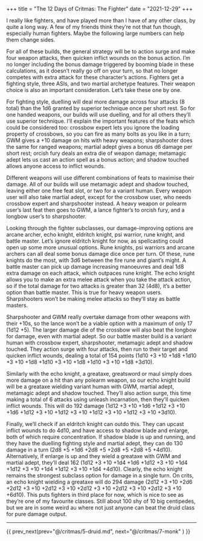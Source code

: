 +++
title = "The 12 Days of Critmas: The Fighter"
date = "2021-12-29"
+++

I really like fighters, and have played more than I have of any other class, by quite a long way. A few of my friends think they’re not that fun though, especially human fighters. Maybe the following large numbers can help them change sides.
<!-- more -->

For all of these builds, the general strategy will be to action surge and make four weapon attacks, then quicken inflict wounds on the bonus action. I’m no longer including the bonus damage triggered by booming blade in these calculations, as it doesn’t really go off on your turn, so that no longer competes with extra attack for these character’s actions. Fighters get a fighting style, three ASIs, and two martial archetype features. Their weapon choice is also an important consideration. Let’s take these one by one.

For fighting style, duelling will deal more damage across four attacks (8 total) than the 1d6 granted by superior technique once per short rest. So for one handed weapons, our builds will use duelling, and for all others they’ll use superior technique. I’ll explain the important features of the feats which could be considered too: crossbow expert lets you ignore the loading property of crossbows, so you can fire as many bolts as you like in a turn; GWM gives a +10 damage on hits with heavy weapons; sharpshooter does the same for ranged weapons; martial adept gives a bonus d6 damage per short rest; orcish fury deals an extra die of weapon damage; metamagic adept lets us cast an action spell as a bonus action; and shadow touched allows anyone access to inflict wounds.

Different weapons will use different combinations of feats to maximise their damage. All of our builds will use metamagic adept and shadow touched, leaving either one free feat slot, or two for a variant human. Every weapon user will also take martial adept, except for the crossbow user, who needs crossbow expert and sharpshooter instead. A heavy weapon or polearm user’s last feat then goes to GWM, a lance fighter’s to orcish fury, and a longbow user’s to sharpshooter.

Looking through the fighter subclasses, our damage-improving options are arcane archer, echo knight, eldritch knight, psi warrior, rune knight, and battle master. Let’s ignore eldritch knight for now, as spellcasting could open up some more unusual options. Rune knights, psi warriors and arcane archers can all deal some bonus damage dice once per turn. Of these, rune knights do the most, with 3d6 between the fire rune and giant’s might. A battle master can pick up damage increasing manoeuvres and deal 1d8 extra damage on each attack, which outpaces rune knight. The echo knight allows you to make an extra melee attack when you take the attack action, so if the total damage for two attacks is greater than 32 (4d8), it’s a better option than battle master. This is true for heavy weapon users. Sharpshooters won’t be making melee attacks so they’ll stay as battle masters.

Sharpshooter and GWM really overtake damage from other weapons with their +10s, so the lance won’t be a viable option with a maximum of only 17 (1d12 +5). The larger damage die of the crossbow will also beat the longbow for damage, even with martial adept. So our battle master build is a variant human with crossbow expert, sharpshooter, metamagic adept and shadow touched. They action surge with four attacks, then run to their target and quicken inflict wounds, dealing a total of 154 points (1d10 +3 +10 +1d8 +1d10 +3 +10 +1d8 +1d10 +3 +10 +1d8 +1d10 +3 +10 +1d8 +3d10).

Similarly with the echo knight, a greataxe, greatsword or maul simply does more damage on a hit than any polearm weapon, so our echo knight build will be a greataxe wielding variant human with GWM, martial adept, metamagic adept and shadow touched. They’ll also action surge, this time making a total of 6 attacks using unleash incarnation, then they’ll quicken inflict wounds. This will do 192 damage (1d12 +3 +10 +1d6 +1d12 +3 +10 +1d6 +1d12 +3 +10 +1d12 +3 +10 +1d12 +3 +10 +1d12 +3 +10 +3d10).

Finally, we’ll check if an eldritch knight can outdo this. They can upcast inflict wounds to do 4d10, and have access to shadow blade and enlarge, both of which require concentration. If shadow blade is up and running, and they have the duelling fighting style and martial adept, they can do 130 damage in a turn (2d8 +5 +1d6 +2d8 +5 +2d8 +5 +2d8 +5 +4d10). Alternatively, if enlarge is up and they wield a greataxe with GWM and martial adept, they’ll deal 162 (1d12 +3 +10 +1d4 +1d6 +1d12 +3 +10 +1d4 +1d12 +3 +10 +1d4 +1d12 +3 +10 +1d4 +4d10). Clearly, the echo knight remains the strongest subclass option for damage in a single turn. On crits, an echo knight wielding a greataxe will do 294 damage (2d12 +3 +10 +2d6 +2d12 +3 +10 +2d12 +3 +10 +2d12 +3 +10 +2d12 +3 +10 +2d12 +3 +10 +6d10). This puts fighters in third place for now, which is nice to see as they’re one of my favourite classes. Still about 100 shy of 10 big centipedes, but we are in some weird au where not just anyone can beat the druid class for pure damage output.
***

{{ prev_next(prev="@/critmas/5-druid.md", next="@/critmas/7-monk" ) }}
